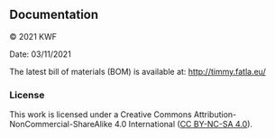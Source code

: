 ## Documentation ##

© 2021 KWF

Date: 03/11/2021

The latest bill of materials (BOM) is available at: http://timmy.fatla.eu/

### License ###

This work is licensed under a Creative Commons Attribution-NonCommercial-ShareAlike 4.0 International ([CC BY-NC-SA 4.0](https://creativecommons.org/licenses/by-nc-sa/4.0/)).
